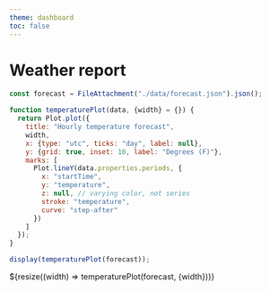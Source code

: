 ```yaml
---
theme: dashboard
toc: false
---
```


# Weather report

```js
const forecast = FileAttachment("./data/forecast.json").json();
```

```js
function temperaturePlot(data, {width} = {}) {
  return Plot.plot({
    title: "Hourly temperature forecast",
    width,
    x: {type: "utc", ticks: "day", label: null},
    y: {grid: true, inset: 10, label: "Degrees (F)"},
    marks: [
      Plot.lineY(data.properties.periods, {
        x: "startTime",
        y: "temperature",
        z: null, // varying color, not series
        stroke: "temperature",
        curve: "step-after"
      })
    ]
  });
}
```

```js
display(temperaturePlot(forecast));
```

<div class="grid grid-cols-1">
  <div class="card">${resize((width) => temperaturePlot(forecast, {width}))}</div>
</div>